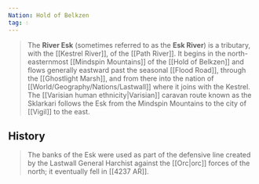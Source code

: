 ```yaml
---
Nation: Hold of Belkzen
tag: 💧
---
```


> The **River Esk** (sometimes referred to as the **Esk River**) is a tributary, with the [[Kestrel River]], of the [[Path River]]. It begins in the north-easternmost [[Mindspin Mountains]] of the [[Hold of Belkzen]] and flows generally eastward past the seasonal [[Flood Road]], through the [[Ghostlight Marsh]], and from there into the nation of [[World/Geography/Nations/Lastwall]] where it joins with the Kestrel.
> The [[Varisian human ethnicity|Varisian]] caravan route known as the Sklarkari follows the Esk from the Mindspin Mountains to the city of [[Vigil]] to the east.


## History

> The banks of the Esk were used as part of the defensive line created by the Lastwall General Harchist against the [[Orc|orc]] forces of the north; it eventually fell in [[4237 AR]].










